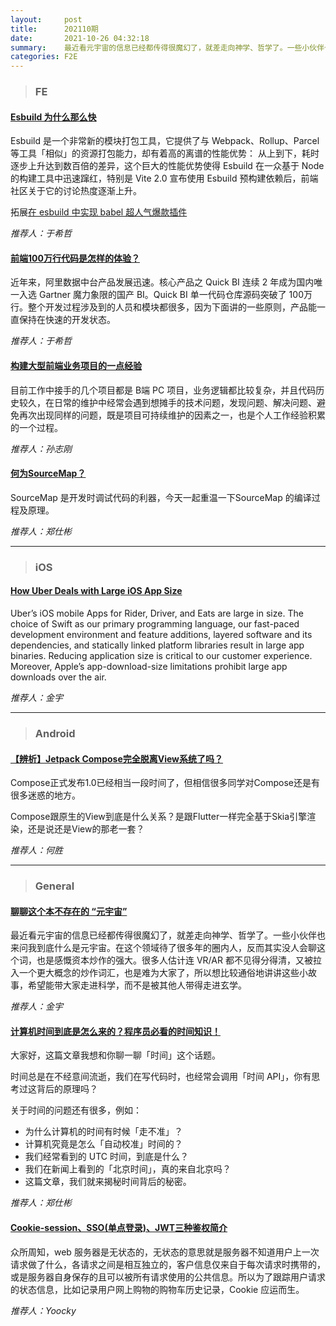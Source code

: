 ```yaml
---
layout:     post
title:      202110期
date:       2021-10-26 04:32:18
summary:    最近看元宇宙的信息已经都传得很魔幻了，就差走向神学、哲学了。一些小伙伴也来问我到底什么是元宇宙。在这个领域待了很多年的圈内人，反而其实没人会聊这个词，也是感慨资本炒作的强大。很多人估计连 VR/AR 都不见得分得清，又被拉入一个更大概念的炒作词汇，也是难为大家了，所以想比较通俗地讲讲这些小故事，希望能带大家走进科学，而不是被其他人带得走进玄学。
categories: F2E
---
```



> ### FE

#### [Esbuild 为什么那么快](https://zhuanlan.zhihu.com/p/379164359)

Esbuild 是一个非常新的模块打包工具，它提供了与 Webpack、Rollup、Parcel 等工具「相似」的资源打包能力，却有着高的离谱的性能优势：
从上到下，耗时逐步上升达到数百倍的差异，这个巨大的性能优势使得 Esbuild 在一众基于 Node 的构建工具中迅速蹿红，特别是 Vite 2.0 宣布使用 Esbuild 预构建依赖后，前端社区关于它的讨论热度逐渐上升。

拓展[在 esbuild 中实现 babel 超人气爆款插件](https://juejin.cn/post/6976153834758340621)

*推荐人：于希哲*

#### [前端100万行代码是怎样的体验？](https://mp.weixin.qq.com/s/tl7YG6y9j0bggzfFgMo2FQ)

近年来，阿里数据中台产品发展迅速。核心产品之 Quick BI 连续 2 年成为国内唯一入选 Gartner 魔力象限的国产 BI。Quick BI 单一代码仓库源码突破了 100万行。整个开发过程涉及到的人员和模块都很多，因为下面讲的一些原则，产品能一直保持在快速的开发状态。

*推荐人：于希哲*

#### [构建大型前端业务项目的一点经验](https://juejin.cn/post/7016948081321050148)

目前工作中接手的几个项目都是 B端 PC 项目，业务逻辑都比较复杂，并且代码历史较久，在日常的维护中经常会遇到想摊手的技术问题，发现问题、解决问题、避免再次出现同样的问题，既是项目可持续维护的因素之一，也是个人工作经验积累的一个过程。

*推荐人：孙志刚*

#### [何为SourceMap？](https://mp.weixin.qq.com/s/YNLMYEOQCyBPfidcDcZN1g)

SourceMap 是开发时调试代码的利器，今天一起重温一下SourceMap 的编译过程及原理。

*推荐人：郑仕彬*

---

> ### iOS

#### [How Uber Deals with Large iOS App Size](https://eng.uber.com/how-uber-deals-with-large-ios-app-size/)

Uber’s iOS mobile Apps for Rider, Driver, and Eats are large in size. The choice of Swift as our primary programming language, our fast-paced development environment and feature additions, layered software and its dependencies, and statically linked platform libraries result in large app binaries. Reducing application size is critical to our customer experience. Moreover, Apple’s app-download-size limitations prohibit large app downloads over the air. 


*推荐人：金宇*

---

> ### Android


#### [【辨析】Jetpack Compose完全脱离View系统了吗？](https://mp.weixin.qq.com/s/Rl497tSplXT1bBdZl1MqVA)

Compose正式发布1.0已经相当一段时间了，但相信很多同学对Compose还是有很多迷惑的地方。

Compose跟原生的View到底是什么关系？是跟Flutter一样完全基于Skia引擎渲染，还是说还是View的那老一套？

*推荐人：何胜*

---

> ### General


#### [聊聊这个本不存在的 “元宇宙”](https://mp.weixin.qq.com/s/TzuS9-z9WNCszoqFAj2-1g)

最近看元宇宙的信息已经都传得很魔幻了，就差走向神学、哲学了。一些小伙伴也来问我到底什么是元宇宙。在这个领域待了很多年的圈内人，反而其实没人会聊这个词，也是感慨资本炒作的强大。很多人估计连 VR/AR 都不见得分得清，又被拉入一个更大概念的炒作词汇，也是难为大家了，所以想比较通俗地讲讲这些小故事，希望能带大家走进科学，而不是被其他人带得走进玄学。

*推荐人：金宇*

#### [计算机时间到底是怎么来的？程序员必看的时间知识！](https://mp.weixin.qq.com/s/FnJ0wzyC12K5DheeJAvkVg)

大家好，这篇文章我想和你聊一聊「时间」这个话题。

时间总是在不经意间流逝，我们在写代码时，也经常会调用「时间 API」，你有思考过这背后的原理吗？

关于时间的问题还有很多，例如：

* 为什么计算机的时间有时候「走不准」？
* 计算机究竟是怎么「自动校准」时间的？
* 我们经常看到的 UTC 时间，到底是什么？
* 我们在新闻上看到的「北京时间」，真的来自北京吗？
* 这篇文章，我们就来揭秘时间背后的秘密。


*推荐人：郑仕彬*


#### [Cookie-session、SSO(单点登录)、JWT三种鉴权简介](https://mp.weixin.qq.com/s/-Yf6a58H7WDB1luOORhDJw)

众所周知，web 服务器是无状态的，无状态的意思就是服务器不知道用户上一次请求做了什么，各请求之间是相互独立的，客户信息仅来自于每次请求时携带的，或是服务器自身保存的且可以被所有请求使用的公共信息。所以为了跟踪用户请求的状态信息，比如记录用户网上购物的购物车历史记录，Cookie 应运而生。

*推荐人：Yoocky*
